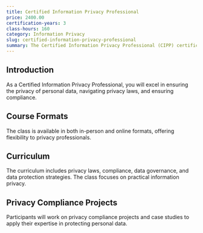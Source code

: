 ```yaml
---
title: Certified Information Privacy Professional
price: 2400.00
certification-years: 3
class-hours: 160
category: Information Privacy
slug: certified-information-privacy-professional
summary: The Certified Information Privacy Professional (CIPP) certification is designed for professionals in information privacy and data protection roles. This comprehensive class covers privacy laws, compliance, and data governance. It equips candidates with the skills needed to ensure the privacy of personal data.
---
```


## Introduction

As a Certified Information Privacy Professional, you will excel in ensuring the privacy of personal data, navigating privacy laws, and ensuring compliance.

## Course Formats

The class is available in both in-person and online formats, offering flexibility to privacy professionals.

## Curriculum

The curriculum includes privacy laws, compliance, data governance, and data protection strategies. The class focuses on practical information privacy.

## Privacy Compliance Projects

Participants will work on privacy compliance projects and case studies to apply their expertise in protecting personal data.

